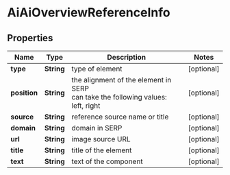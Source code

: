 # AiAiOverviewReferenceInfo


## Properties

| Name | Type | Description | Notes |
|------------ | ------------- | ------------- | -------------|
**type** | **String** | type of element |[optional]|
**position** | **String** | the alignment of the element in SERP<br>can take the following values:<br>left, right |[optional]|
**source** | **String** | reference source name or title |[optional]|
**domain** | **String** | domain in SERP |[optional]|
**url** | **String** | image source URL |[optional]|
**title** | **String** | title of the element |[optional]|
**text** | **String** | text of the component |[optional]|